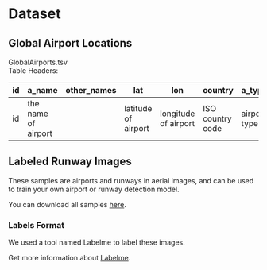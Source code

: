 # Dataset

## Global Airport Locations
GlobalAirports.tsv  
Table Headers:

|id|a_name|other_names|lat|lon|country|a_type|closed|military|source|
|----|----|----|----|----|----|----|----|----|----|
|id|the name of airport||latitude of airport|longitude of airport|ISO country code|airport type|be closed?|be military?|this record source|

## Labeled Runway Images
These samples are airports and runways in aerial images, and can be used to train your own airport or runway detection model.

You can download all samples [here](https://drive.google.com/drive/folders/1O5_1aPGc-xjTCleYq0N-fP9rCLCFz2dC?usp=sharing).

### Labels Format
We used a tool named Labelme to label these images.

Get more information about [Labelme](https://github.com/wkentaro/labelme).
